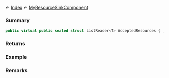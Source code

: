 ← [Index](Api-Index) ← [MyResourceSinkComponent](Sandbox.Game.EntityComponents.MyResourceSinkComponent)

### Summary

```csharp
public virtual public sealed struct ListReader<T> AcceptedResources { ; }
```

### Returns

### Example

### Remarks

